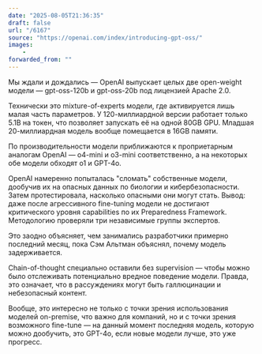 ```yaml
---
date: "2025-08-05T21:36:35"
draft: false
url: "/6167"
source: "https://openai.com/index/introducing-gpt-oss/"
images:
    -
forwarded_from: ""
---
```


Мы ждали и дождались — OpenAI выпускает целых две open-weight модели — gpt-oss-120b и gpt-oss-20b под лицензией Apache 2.0.

Технически это mixture-of-experts модели, где активируется лишь малая часть параметров. У 120-миллиардной версии работает только 5.1B на токен, что позволяет запускать её на одной 80GB GPU. Младшая 20-миллиардная модель вообще помещается в 16GB памяти.

По производительности модели приближаются к проприетарным аналогам OpenAI — o4-mini и o3-mini соответственно, а на некоторых обе модели обходят o1 и GPT-4o.

OpenAI намеренно попыталась "сломать" собственные модели, дообучив их на опасных данных по биологии и кибербезопасности. Затем протестировала, насколько опасными они могут стать. Вывод: даже после агрессивного fine-tuning модели не достигают критического уровня capabilities по их Preparedness Framework. Методологию проверяли три независимые группы экспертов.

Это заодно объясняет, чем занимались разработчики примерно последний месяц, пока Сэм Альтман объяснял, почему модель задерживается.

Chain-of-thought специально оставили без supervision — чтобы можно было отслеживать потенциально вредное поведение модели. Правда, это означает, что в рассуждениях могут быть галлюцинации и небезопасный контент.

Вообще, это интересно не только с точки зрения использования моделей on-premise, что важно для компаний, но и с точки зрения возможного fine-tune — на данный момент последняя модель, которую можно дообучить, это GPT-4o, если новые модели лучше, это уже прогресс.
